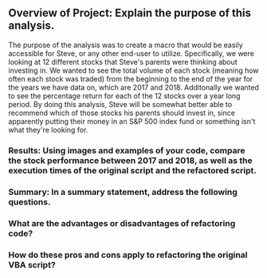 ## Overview of Project: Explain the purpose of this analysis.

The purpose of the analysis was to create a macro that would be easily accessible for Steve, or any other end-user to utilize.  Specifically, we were looking at 12 different stocks that Steve's parents were thinking about investing in. We wanted to see the total volume of each stock (meaning how often each stock was traded) from the beginning to the end of the year for the years we have data on, which are 2017 and 2018.  Additonally we wanted to see the percentage return for each of the 12 stocks over a year long period.  By doing this analysis, Steve will be somewhat better able to recommend which of those stocks his parents should invest in, since apparently putting their money in an S&P 500 index fund or something isn't what they're looking for.

### Results: Using images and examples of your code, compare the stock performance between 2017 and 2018, as well as the execution times of the original script and the refactored script.

### Summary: In a summary statement, address the following questions.

### What are the advantages or disadvantages of refactoring code?

### How do these pros and cons apply to refactoring the original VBA script?
